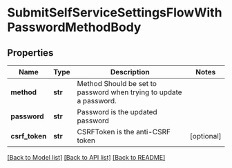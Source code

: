 # SubmitSelfServiceSettingsFlowWithPasswordMethodBody


## Properties
Name | Type | Description | Notes
------------ | ------------- | ------------- | -------------
**method** | **str** | Method  Should be set to password when trying to update a password. | 
**password** | **str** | Password is the updated password | 
**csrf_token** | **str** | CSRFToken is the anti-CSRF token | [optional] 

[[Back to Model list]](../README.md#documentation-for-models) [[Back to API list]](../README.md#documentation-for-api-endpoints) [[Back to README]](../README.md)


